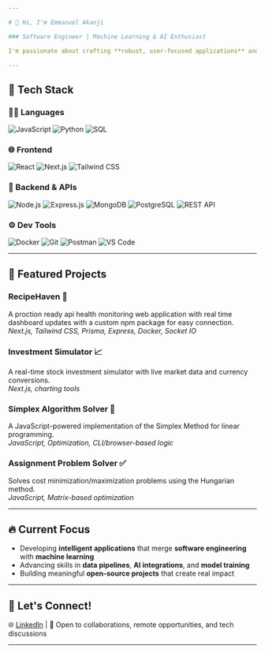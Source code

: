 ```yaml
---

# 👋 Hi, I'm Emmanuel Akanji  

### Software Engineer | Machine Learning & AI Enthusiast  

I'm passionate about crafting **robust, user-focused applications** and integrating **intelligent systems** to solve real-world problems. Whether it's **frontend excellence, backend optimization, or AI-driven solutions**, I thrive on writing clean, efficient code and delivering seamless experiences.  

---
```


## 🔧 Tech Stack  

### 👨‍💻 Languages  
![JavaScript](https://img.shields.io/badge/-JavaScript-F7DF1E?style=flat&logo=javascript&logoColor=000) ![Python](https://img.shields.io/badge/-Python-3776AB?style=flat&logo=python&logoColor=fff) ![SQL](https://img.shields.io/badge/-SQL-4479A1?style=flat&logo=mysql&logoColor=fff)  

### 🌐 Frontend  
![React](https://img.shields.io/badge/-React-61DAFB?style=flat&logo=react&logoColor=000) ![Next.js](https://img.shields.io/badge/-Next.js-000000?style=flat&logo=next.js&logoColor=fff) ![Tailwind CSS](https://img.shields.io/badge/-Tailwind-06B6D4?style=flat&logo=tailwind-css&logoColor=fff)  

### 🔧 Backend & APIs  
![Node.js](https://img.shields.io/badge/-Node.js-339933?style=flat&logo=node.js&logoColor=fff) ![Express.js](https://img.shields.io/badge/-Express.js-000000?style=flat&logo=express&logoColor=fff) ![MongoDB](https://img.shields.io/badge/-MongoDB-47A248?style=flat&logo=mongodb&logoColor=fff) ![PostgreSQL](https://img.shields.io/badge/-PostgreSQL-336791?style=flat&logo=postgresql&logoColor=fff) ![REST API](https://img.shields.io/badge/-REST%20APIs-005571?style=flat)  

### ⚙️ Dev Tools  
![Docker](https://img.shields.io/badge/-Docker-2496ED?style=flat&logo=docker&logoColor=fff) ![Git](https://img.shields.io/badge/-Git-F05032?style=flat&logo=git&logoColor=fff) ![Postman](https://img.shields.io/badge/-Postman-FF6C37?style=flat&logo=postman&logoColor=fff) ![VS Code](https://img.shields.io/badge/-VS%20Code-007ACC?style=flat&logo=visual-studio-code&logoColor=fff)  

---

## 🚀 Featured Projects  

### **RecipeHaven** 🥘  
A proction ready api health monitoring web application with real time dashboard updates with a custom npm package for easy connection.  
_Next.js, Tailwind CSS, Prisma, Express, Docker, Socket IO_  

### **Investment Simulator** 📈  
A real-time stock investment simulator with live market data and currency conversions.  
_Next.js,  charting tools_  

### **Simplex Algorithm Solver** 🔢  
A JavaScript-powered implementation of the Simplex Method for linear programming.  
_JavaScript, Optimization, CLI/browser-based logic_  

### **Assignment Problem Solver** ✅  
Solves cost minimization/maximization problems using the Hungarian method.  
_JavaScript, Matrix-based optimization_  

---

## 🔥 Current Focus  

- Developing **intelligent applications** that merge **software engineering** with **machine learning**  
- Advancing skills in **data pipelines**, **AI integrations**, and **model training**  
- Building meaningful **open-source projects** that create real impact  

---

## 🤝 Let's Connect!  

🌐 [LinkedIn](https://www.linkedin.com/in/emmanuelakanji/) | 💬 Open to collaborations, remote opportunities, and tech discussions  

---
 
